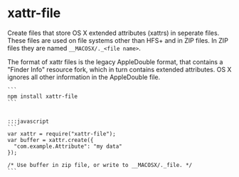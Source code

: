 xattr-file
==========

Create files that store OS X extended attributes (xattrs) in seperate files.
These files are used on file systems other than HFS+ and in ZIP files. In ZIP
files they are named `__MACOSX/._<file name>`.

The format of xattr files is the legacy AppleDouble format, that contains a
"Finder Info" resource fork, which in turn contains extended attributes. OS X
ignores all other information in the AppleDouble file.

    ```
    npm install xattr-file
    ```


    :::javascript
    ```
    var xattr = require("xattr-file");
    var buffer = xattr.create({
      "com.example.Attribute": "my data"
    });

    /* Use buffer in zip file, or write to __MACOSX/._file. */
    ```
